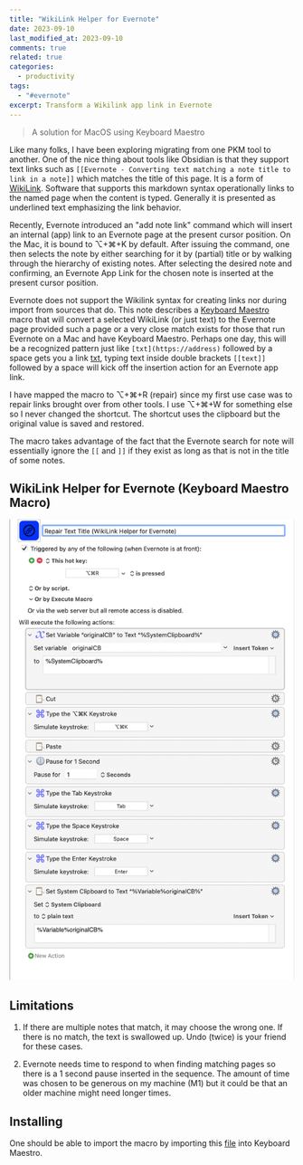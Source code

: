 ```yaml
---
title: "WikiLink Helper for Evernote"
date: 2023-09-10
last_modified_at: 2023-09-10
comments: true
related: true
categories:
  - productivity
tags:
  - "#evernote"
excerpt: Transform a Wikilink app link in Evernote
---
```


> A solution for MacOS using Keyboard Maestro

Like many folks, I have been exploring migrating from one PKM tool to another.  One of the nice thing about tools like Obsidian is that they support text links such as `[[Evernote - Converting text matching a note title to link in a note]]` which matches the title of this page.  It is a form of [WikiLink][].  Software that supports this markdown syntax operationally links to the named page when the content is typed.  Generally it is presented as underlined text emphasizing the link behavior.

Recently, Evernote introduced an "add note link" command which will insert an internal (app) link to an Evernote page at the present cursor position.  On the Mac, it is bound to ⌥+⌘+K by default.   After issuing the command, one then selects the note by either searching for it by (partial) title or by walking through the hierarchy of existing notes.  After selecting the desired note and confirming, an Evernote App Link for the chosen note is inserted at the present cursor position.

Evernote does not support the Wikilink syntax for creating links nor during import from sources that do.  This note describes a [Keyboard Maestro][] macro that will convert a selected WikiLink (or just text) to the Evernote page provided such a page or a very close match exists for those that run Evernote on a Mac and have Keyboard Maestro.  Perhaps one day, this will be a recognized pattern just like `[txt](https://address)` followed by a space gets you a link [txt](https://address), typing text inside double brackets `[[text]]` followed by a space will kick off the insertion action for an Evernote app link.

I have mapped the macro to ⌥+⌘+R (repair) since my first use case was to repair links brought over from other tools.  I use ⌥+⌘+W for something else so I never changed the shortcut.  The shortcut uses the clipboard but the original value is saved and restored.

The macro takes advantage of the fact that the Evernote search for note will essentially ignore the `[[` and `]]` if they exist as long as that is not in the title of some notes.

## WikiLink Helper for Evernote (Keyboard Maestro Macro)

![WikiLink Helper for Evernote](/assets/images/WikiLink-Helper-KM-macro.png)

## Limitations

1. If there are multiple notes that match, it may choose the wrong one.  If there is no match, the text is swallowed up.   Undo (twice) is your friend for these cases.

2. Evernote needs time to respond to when finding matching pages so there is a 1 second pause inserted in the sequence.  The amount of time was chosen to be generous on my machine (M1) but it could be that an older machine might need longer times.

## Installing

One should be able to import the macro by importing this [file][] into Keyboard Maestro.  <!-- The macro is also available in the [Keyboard Maestro] forum. -->

[WikiLink]: https://ia.net/writer/support/library/wikilinks
[Keyboard Maestro]: https://www.keyboardmaestro.com/main/
[file]: /assets/files/WikiLink-Helper-for-Evernote.kmmacros
